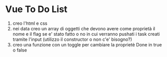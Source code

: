 # Vue To Do List
1. creo l'html e css
2. nei data creo un array di oggetti che devono avere come proprietà il nome e il flag se e' stato fatto o no in cui verranno pushati i task creati tramite l'input (utilizzo il constructor o non c'e' bisogno?)
3. creo una funzione con un toggle per cambiare la proprietè Done in true o false

